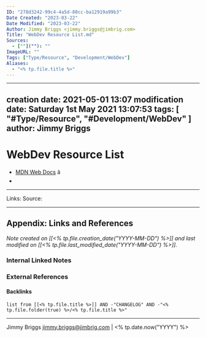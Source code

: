 ```yaml
---
ID: "278d3242-99c4-4a5d-80cc-ba12919a99b3"
Date Created: "2023-03-22"
Date Modified: "2023-03-22"
Author: Jimmy Briggs <jimmy.briggs@jimbrig.com>
Title: "WebDev Resource List.md"
Sources: 
  - [""](""): ""
ImageURL: ""
Tags: ["Type/Resource", "Development/WebDev"]
Aliases:
  - "<% tp.file.title %>"
---
```


---
creation date: 2021-05-01 13:07
modification date: Saturday 1st May 2021 13:07:53
tags: [ "#Type/Resource", "#Development/WebDev" ]
author: Jimmy Briggs
---

# WebDev Resource List

- [MDN Web Docs](https://developer.mozilla.org/en-US/) â­
- 

***
Links: 
Source:



***

## Appendix: Links and References

*Note created on [[<% tp.file.creation_date("YYYY-MM-DD") %>]] and last modified on [[<% tp.file.last_modified_date("YYYY-MM-DD") %>]].*

### Internal Linked Notes

### External References

#### Backlinks

```dataview
list from [[<% tp.file.title %>]] AND -"CHANGELOG" AND -"<% tp.file.folder(true) %>/<% tp.file.title %>"
```


***

Jimmy Briggs <jimmy.briggs@jimbrig.com> | <% tp.date.now("YYYY") %>